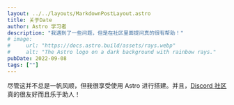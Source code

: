 ```yaml
---
layout: ../../layouts/MarkdownPostLayout.astro
title: 关于Date
author: Astro 学习者
description: "我遇到了一些问题，但是在社区里面提问真的很有帮助！"
# image:
#     url: "https://docs.astro.build/assets/rays.webp"
#     alt: "The Astro logo on a dark background with rainbow rays."
pubDate: 2022-09-08
tags: [""]
---
```

尽管这并不总是一帆风顺，但我很享受使用 Astro 进行搭建。并且，[Discord 社区](https://astro.build/chat)真的很友好而且乐于助人！